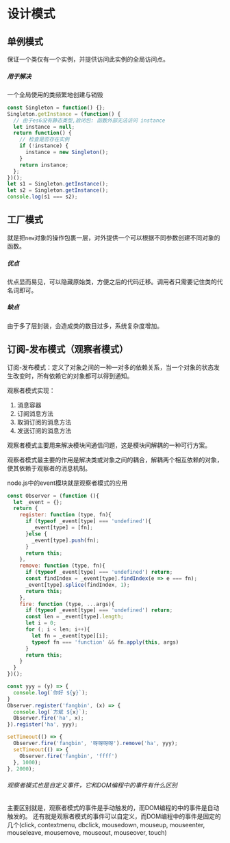# 设计模式

## 单例模式

保证一个类仅有一个实例，并提供访问此实例的全局访问点。

##### 用于解决

一个全局使用的类频繁地创建与销毁

```javascript
const Singleton = function() {};
Singleton.getInstance = (function() {
  // 由于es6没有静态类型,故闭包: 函数外部无法访问 instance
  let instance = null;
  return function() {
    // 检查是否存在实例
    if (!instance) {
      instance = new Singleton();
    }
    return instance;
  };
})();
let s1 = Singleton.getInstance();
let s2 = Singleton.getInstance();
console.log(s1 === s2);
```

## 工厂模式

就是把`new`对象的操作包裹一层，对外提供一个可以根据不同参数创建不同对象的函数。

##### 优点

优点显而易见，可以隐藏原始类，方便之后的代码迁移。调用者只需要记住类的代名词即可。

##### 缺点

由于多了层封装，会造成类的数目过多，系统复杂度增加。

## 订阅-发布模式（观察者模式）

订阅-发布模式：定义了对象之间的一种一对多的依赖关系，当一个对象的状态发生改变时，所有依赖它的对象都可以得到通知。

观察者模式实现：

1. 消息容器
2. 订阅消息方法
3. 取消订阅的消息方法
4. 发送订阅的消息方法

观察者模式主要用来解决模块间通信问题，这是模块间解耦的一种可行方案。

观察者模式最主要的作用是解决类或对象之间的耦合，解耦两个相互依赖的对象，使其依赖于观察者的消息机制。

node.js中的event模块就是观察者模式的应用

```javascript
const Observer = (function (){
  let _event = {};
  return {
    register: function (type, fn){
      if (typeof _event[type] === 'undefined'){
        _event[type] = [fn];
      }else {
        _event[type].push(fn);
      }
      return this;
    },
    remove: function (type, fn){
      if (typeof _event[type] === 'undefined') return;
      const findIndex = _event[type].findIndex(e => e === fn);
      _event[type].splice(findIndex, 1);
      return this;
    },
    fire: function (type, ...args){
      if (typeof _event[type] === 'undefined') return;
      const len = _event[type].length;
      let i = 0;
      for (; i < len; i++){
        let fn = _event[type][i];
        typeof fn === 'function' && fn.apply(this, args)
      }
      return this;
    }
  }
})();

const yyy = (y) => {
  console.log(`你好 ${y}`);
}
Observer.register('fangbin', (x) => {
  console.log(`方斌 ${x}`);
  Observer.fire('ha', x);
}).register('ha', yyy);

setTimeout(() => {
  Observer.fire('fangbin', '呀呀呀呀').remove('ha', yyy);
  setTimeout(() => {
    Observer.fire('fangbin', 'ffff')
  }, 1000);
}, 2000);
```


###### 观察者模式也是自定义事件，它和DOM编程中的事件有什么区别
主要区别就是，观察者模式的事件是手动触发的，而DOM编程的中的事件是自动触发的。
还有就是观察者模式的事件可以自定义，而DOM编程中的事件是固定的几个(click, contextmenu, dbclick, mousedown, mouseup, mouseenter, mouseleave, mousemove, mouseout, mouseover, touch)
